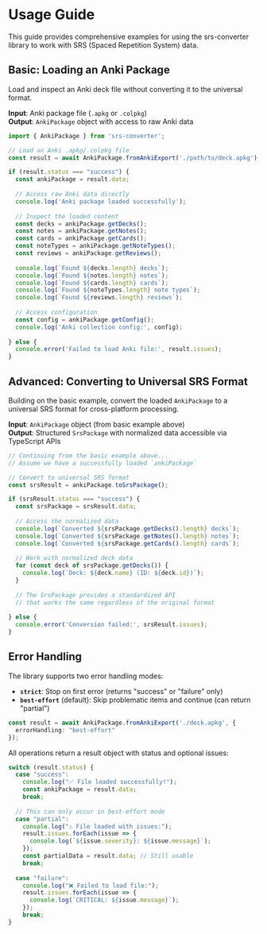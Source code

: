 # Usage Guide

This guide provides comprehensive examples for using the srs-converter library to work with SRS (Spaced Repetition System) data.

## Basic: Loading an Anki Package

Load and inspect an Anki deck file without converting it to the universal format.

**Input**: Anki package file (`.apkg` or `.colpkg`)  
**Output**: `AnkiPackage` object with access to raw Anki data

```typescript
import { AnkiPackage } from 'srs-converter';

// Load an Anki .apkg/.colpkg file
const result = await AnkiPackage.fromAnkiExport('./path/to/deck.apkg');

if (result.status === "success") {
  const ankiPackage = result.data;
  
  // Access raw Anki data directly
  console.log('Anki package loaded successfully');
  
  // Inspect the loaded content
  const decks = ankiPackage.getDecks();
  const notes = ankiPackage.getNotes();
  const cards = ankiPackage.getCards();
  const noteTypes = ankiPackage.getNoteTypes();
  const reviews = ankiPackage.getReviews();
  
  console.log(`Found ${decks.length} decks`);
  console.log(`Found ${notes.length} notes`);
  console.log(`Found ${cards.length} cards`);
  console.log(`Found ${noteTypes.length} note types`);
  console.log(`Found ${reviews.length} reviews`);
  
  // Access configuration
  const config = ankiPackage.getConfig();
  console.log('Anki collection config:', config);
  
} else {
  console.error('Failed to load Anki file:', result.issues);
}
```

## Advanced: Converting to Universal SRS Format

Building on the basic example, convert the loaded `AnkiPackage` to a universal SRS format for cross-platform processing.

**Input**: `AnkiPackage` object (from basic example above)  
**Output**: Structured `SrsPackage` with normalized data accessible via TypeScript APIs

```typescript
// Continuing from the basic example above...
// Assume we have a successfully loaded `ankiPackage`

// Convert to universal SRS format
const srsResult = ankiPackage.toSrsPackage();

if (srsResult.status === "success") {
  const srsPackage = srsResult.data;
  
  // Access the normalized data
  console.log(`Converted ${srsPackage.getDecks().length} decks`);
  console.log(`Converted ${srsPackage.getNotes().length} notes`);
  console.log(`Converted ${srsPackage.getCards().length} cards`);
  
  // Work with normalized deck data
  for (const deck of srsPackage.getDecks()) {
    console.log(`Deck: ${deck.name} (ID: ${deck.id})`);
  }
  
  // The SrsPackage provides a standardized API
  // that works the same regardless of the original format
  
} else {
  console.error('Conversion failed:', srsResult.issues);
}
```

## Error Handling

The library supports two error handling modes:

- **`strict`**: Stop on first error (returns "success" or "failure" only)
- **`best-effort`** (default): Skip problematic items and continue (can return "partial")

```typescript
const result = await AnkiPackage.fromAnkiExport('./deck.apkg', {
  errorHandling: "best-effort"
});
```

All operations return a result object with status and optional issues:

```typescript
switch (result.status) {
  case "success":
    console.log("✅ File loaded successfully!");
    const ankiPackage = result.data;
    break;
    
  // This can only occur in best-effort mode
  case "partial":
    console.log("⚠️ File loaded with issues:");
    result.issues.forEach(issue => {
      console.log(`${issue.severity}: ${issue.message}`);
    });
    const partialData = result.data; // Still usable
    break;
    
  case "failure":
    console.log("❌ Failed to load file:");
    result.issues.forEach(issue => {
      console.log(`CRITICAL: ${issue.message}`);
    });
    break;
}
```
